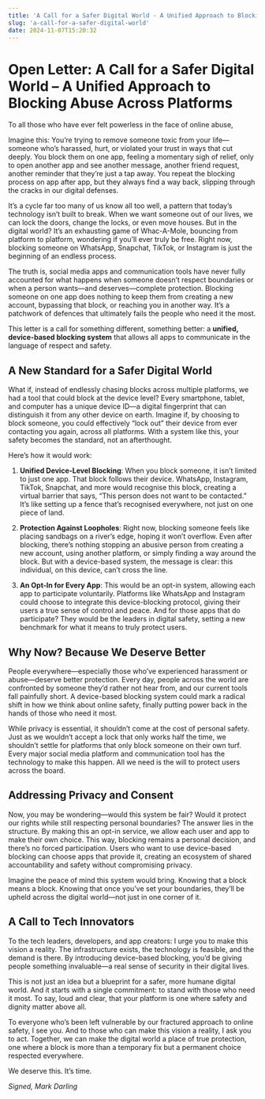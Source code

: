 ```yaml
---
title: 'A Call for a Safer Digital World - A Unified Approach to Blocking Abuse Across Platforms'
slug: 'a-call-for-a-safer-digital-world'
date: 2024-11-07T15:20:32
---
```

# Open Letter: A Call for a Safer Digital World – A Unified Approach to Blocking Abuse Across Platforms

To all those who have ever felt powerless in the face of online abuse,

Imagine this: You’re trying to remove someone toxic from your life—someone who’s harassed, hurt, or violated your trust in ways that cut deeply. You block them on one app, feeling a momentary sigh of relief, only to open another app and see another message, another friend request, another reminder that they’re just a tap away. You repeat the blocking process on app after app, but they always find a way back, slipping through the cracks in our digital defenses.

It’s a cycle far too many of us know all too well, a pattern that today’s technology isn’t built to break. When we want someone out of our lives, we can lock the doors, change the locks, or even move houses. But in the digital world? It’s an exhausting game of Whac-A-Mole, bouncing from platform to platform, wondering if you’ll ever truly be free. Right now, blocking someone on WhatsApp, Snapchat, TikTok, or Instagram is just the beginning of an endless process.

The truth is, social media apps and communication tools have never fully accounted for what happens when someone doesn’t respect boundaries or when a person wants—and deserves—complete protection. Blocking someone on one app does nothing to keep them from creating a new account, bypassing that block, or reaching you in another way. It’s a patchwork of defences that ultimately fails the people who need it the most.

This letter is a call for something different, something better: a **unified, device-based blocking system** that allows all apps to communicate in the language of respect and safety.

## A New Standard for a Safer Digital World

What if, instead of endlessly chasing blocks across multiple platforms, we had a tool that could block at the device level? Every smartphone, tablet, and computer has a unique device ID—a digital fingerprint that can distinguish it from any other device on earth. Imagine if, by choosing to block someone, you could effectively “lock out” their device from ever contacting you again, across all platforms. With a system like this, your safety becomes the standard, not an afterthought.

Here’s how it would work:

1. **Unified Device-Level Blocking**: When you block someone, it isn’t limited to just one app. That block follows their device. WhatsApp, Instagram, TikTok, Snapchat, and more would recognise this block, creating a virtual barrier that says, “This person does not want to be contacted.” It’s like setting up a fence that’s recognised everywhere, not just on one piece of land.

2. **Protection Against Loopholes**: Right now, blocking someone feels like placing sandbags on a river’s edge, hoping it won’t overflow. Even after blocking, there’s nothing stopping an abusive person from creating a new account, using another platform, or simply finding a way around the block. But with a device-based system, the message is clear: this individual, on this device, can’t cross the line.

3. **An Opt-In for Every App**: This would be an opt-in system, allowing each app to participate voluntarily. Platforms like WhatsApp and Instagram could choose to integrate this device-blocking protocol, giving their users a true sense of control and peace. And for those apps that do participate? They would be the leaders in digital safety, setting a new benchmark for what it means to truly protect users.

## Why Now? Because We Deserve Better

People everywhere—especially those who’ve experienced harassment or abuse—deserve better protection. Every day, people across the world are confronted by someone they’d rather not hear from, and our current tools fall painfully short. A device-based blocking system could mark a radical shift in how we think about online safety, finally putting power back in the hands of those who need it most.

While privacy is essential, it shouldn’t come at the cost of personal safety. Just as we wouldn’t accept a lock that only works half the time, we shouldn’t settle for platforms that only block someone on their own turf. Every major social media platform and communication tool has the technology to make this happen. All we need is the will to protect users across the board.

## Addressing Privacy and Consent

Now, you may be wondering—would this system be fair? Would it protect our rights while still respecting personal boundaries? The answer lies in the structure. By making this an opt-in service, we allow each user and app to make their own choice. This way, blocking remains a personal decision, and there’s no forced participation. Users who want to use device-based blocking can choose apps that provide it, creating an ecosystem of shared accountability and safety without compromising privacy.

Imagine the peace of mind this system would bring. Knowing that a block means a block. Knowing that once you’ve set your boundaries, they’ll be upheld across the digital world—not just in one corner of it.

## A Call to Tech Innovators

To the tech leaders, developers, and app creators: I urge you to make this vision a reality. The infrastructure exists, the technology is feasible, and the demand is there. By introducing device-based blocking, you’d be giving people something invaluable—a real sense of security in their digital lives.

This is not just an idea but a blueprint for a safer, more humane digital world. And it starts with a single commitment: to stand with those who need it most. To say, loud and clear, that your platform is one where safety and dignity matter above all.

To everyone who’s been left vulnerable by our fractured approach to online safety, I see you. And to those who can make this vision a reality, I ask you to act. Together, we can make the digital world a place of true protection, one where a block is more than a temporary fix but a permanent choice respected everywhere.

We deserve this. It’s time.

*Signed,
Mark Darling*
